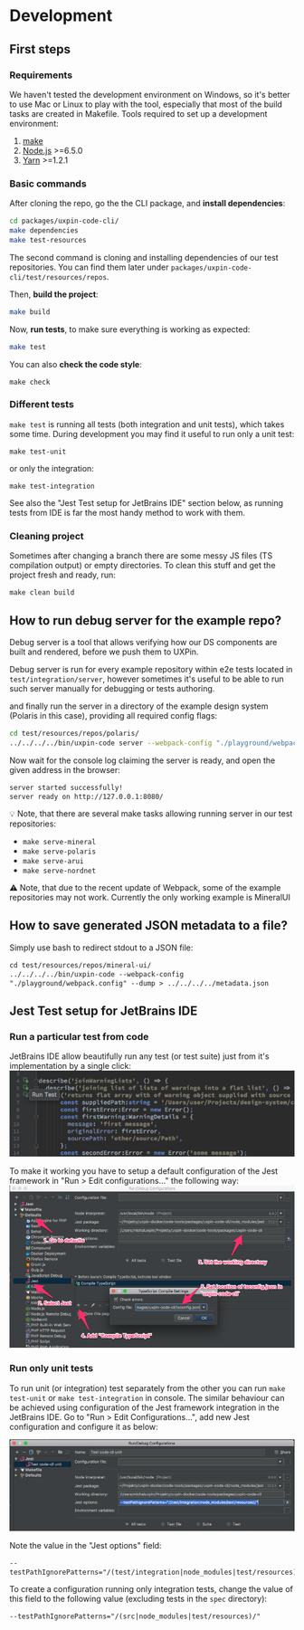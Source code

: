 
# Development

## First steps

### Requirements

We haven't tested the development environment on Windows, so it's better to use Mac or Linux to play with the tool, especially that most of the build tasks are created in Makefile.
Tools required to set up a development environment:

1. [make](https://www.gnu.org/software/make/)
2. [Node.js](https://nodejs.org/) >=6.5.0
3. [Yarn](https://yarnpkg.com/) >=1.2.1

### Basic commands

After cloning the repo, go the the CLI package, and **install dependencies**:
```bash
cd packages/uxpin-code-cli/
make dependencies
make test-resources
```
The second command is cloning and installing dependencies of our test repositories. You can find them later under `packages/uxpin-code-cli/test/resources/repos`.

Then, **build the project**:
```bash
make build
```

Now, **run tests**, to make sure everything is working as expected:
```bash
make test
```

You can also **check the code style**:

```
make check
```

### Different tests

`make test` is running all tests (both integration and unit tests), which takes some time. During development you may find it useful to run only a unit test:

```
make test-unit
```

or only the integration:

```
make test-integration
```

See also the "Jest Test setup for JetBrains IDE" section below, as running tests from IDE is far the most handy method to work with them.

### Cleaning project

Sometimes after changing a branch there are some messy JS files (TS compilation output) or empty directories. To clean this stuff and get the project fresh and ready, run:

```
make clean build
```

## How to run debug server for the example repo?

Debug server is a tool that allows verifying how our DS components are built and rendered, before we push them to UXPin.

Debug server is run for every example repository within e2e tests located in `test/integration/server`, however sometimes it's useful to be able to run such server manually for debugging or tests authoring.

and finally run the server in a directory of the example design system (Polaris in this case), providing all required config flags:
```bash
cd test/resources/repos/polaris/
../../../../bin/uxpin-code server --webpack-config "./playground/webpack.config"
```
Now wait for the console log claiming the server is ready, and open the given address in the browser:
```text
server started successfully!
server ready on http://127.0.0.1:8080/
```

💡 Note, that there are several make tasks allowing running server in our test repositories:

  * `make serve-mineral`
  * `make serve-polaris`
  * `make serve-arui`
  * `make serve-nordnet`

⚠️ Note, that due to the recent update of Webpack, some of the example repositories may not work. Currently the only working example is MineralUI

## How to save generated JSON metadata to a file?

Simply use bash to redirect stdout to a JSON file:
```
cd test/resources/repos/mineral-ui/
../../../../bin/uxpin-code --webpack-config "./playground/webpack.config" --dump > ../../../../metadata.json
```

## Jest Test setup for JetBrains IDE

### Run a particular test from code
JetBrains IDE allow beautifully run any test (or test suite) just from it's implementation by a single click:
![Run single test from code](docs/development/run-test-from-code.png)

To make it working you have to setup a default configuration of the Jest framework in "Run > Edit configurations..." the following way:
![Jest default configuration for the project](docs/development/jest-default-config.png)

### Run only unit tests

To run unit (or integration) test separately from the other you can run `make test-unit` or `make test-integration` in console. The similar behaviour can be achieved using configuration of the Jest framework integration in the JetBrains IDE. Go to "Run > Edit Configurations...", add new Jest configuration and configure it as below:

![Run only unit tests with Jest integration for JetBrains IDE](docs/development/unit-only-jest-tests.png)

Note the value in the "Jest options" field:
```
--testPathIgnorePatterns="/(test/integration|node_modules|test/resources)/"
```
To create a configuration running only integration tests, change the value of this field to the following value (excluding tests in the `spec` directory):
```
--testPathIgnorePatterns="/(src|node_modules|test/resources)/"
```
